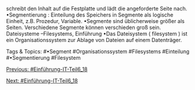 schreibt den Inhalt auf die Festplatte und lädt die angeforderte Seite nach. 
•Segmentierung : Einteilung des Speichers in Segmente als logische Einheit, z.B. Prozedur, Variable.
•Segmente sind üblicherweise größer als Seiten. Verschiedene Segmente können verschieden groß 
sein. Dateisysteme –Filesystems, Einführung
•Das Dateisystem ( filesystem ) ist ein Organisationssystem zur Ablage von Dateien auf einem Datenträger. 

   Tags & Topics:
   #•Segment
   #Organisationssystem
   #Filesystems
   #Einteilung
   #•Segmentierung
   #Filesystem

[Previous: #Einführung-IT-Teil6_18](Einführung-IT-Teil6_18.md)

[Next: #Einführung-IT-Teil6_18](Einführung-IT-Teil6_18.md)